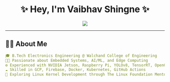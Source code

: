 <!-- Animated Header -->
<h1 align="center">✨ Hey, I'm Vaibhav Shingne ✨</h1>

<p align="center">
  <img src="https://readme-typing-svg.demolab.com?font=Fira+Code&weight=600&size=24&pause=1000&color=00F7FF&center=true&vCenter=true&width=700&lines=Electronics+Engineer+🚀;Embedded+Systems+⚡;AI%2FML+%26+Edge+AI+🤖;Linux+Kernel+%26+Cloud+☁️;Always+Exploring+%26+Building+💡" />
</p>

---

<!-- About Me -->
## 👨‍💻 About Me
```yaml
🎓 B.Tech Electronics Engineering @ Walchand College of Engineering  
🧑‍💻 Passionate about Embedded Systems, AI/ML, and Edge Computing  
⚙️ Experienced with NVIDIA Jetson, Raspberry Pi, YOLOv8, TensorRT, OpenCV  
☁️ Skilled in GCP, Firebase, Docker, Kubernetes, GitHub Actions  
🐧 Exploring Linux Kernel Development through The Linux Foundation Mentorship  
